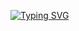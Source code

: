[![Typing SVG](https://readme-typing-svg.demolab.com?font=Fira+Code&weight=200&size=18&duration=2000&pause=1000&random=false&width=435&lines=Ol%C3%A1!+Seja+bem+vindo(a)+ao+meu+perfil!;Me+chamo+Arthur.;Muito+prazer!+%F0%9F%98%81)](https://git.io/typing-svg)
